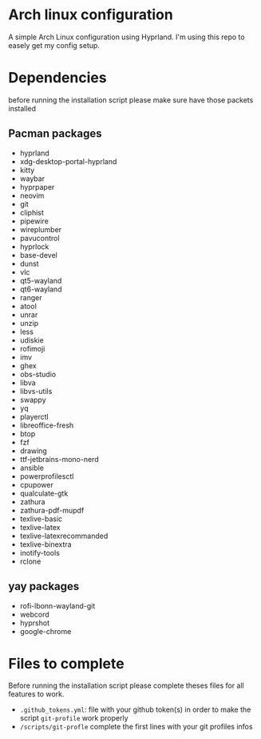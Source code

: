 <h1>Arch linux configuration</h1>
A simple Arch Linux configuration using Hyprland. I'm using this repo to easely get my config setup.

<h1>Dependencies</h1>
before running the installation script please make sure have those packets installed

<h2>Pacman packages</h2>
<ul>
    <li>hyprland</li>
    <li>xdg-desktop-portal-hyprland</li>
    <li>kitty</li>
    <li>waybar</li>
    <li>hyprpaper</li>
    <li>neovim</li>
    <li>git</li>
    <li>cliphist</li>
    <li>pipewire</li>
    <li>wireplumber</li>
    <li>pavucontrol</li>
    <li>hyprlock</li>
    <li>base-devel</li>
    <li>dunst</li>
    <li>vlc</li>
    <li>qt5-wayland</li>
    <li>qt6-wayland</li>
    <li>ranger</li>
    <li>atool</li>
    <li>unrar</li>
    <li>unzip</li>
    <li>less</li>
    <li>udiskie</li>
    <li>rofimoji</li>
    <li>imv</li>
    <li>ghex</li>
    <li>obs-studio</li>
    <li>libva</li>
    <li>libvs-utils</li>
    <li>swappy</li>
    <li>yq</li>
    <li>playerctl</li>
    <li>libreoffice-fresh</li>
    <li>btop</li>
    <li>fzf</li>
    <li>drawing</li>
    <li>ttf-jetbrains-mono-nerd</li>
    <li>ansible</li>
    <li>powerprofilesctl</li>
    <li>cpupower</li>
    <li>qualculate-gtk</li>
    <li>zathura</li> 
    <li>zathura-pdf-mupdf</li>
    <li>texlive-basic</li>
    <li>texlive-latex</li>
    <li>texlive-latexrecommanded</li>
    <li>texlive-binextra</li>
    <li>inotify-tools</li>
    <li>rclone</li>
</ul>

<h2>yay packages</h2>
<ul>
    <li>rofi-lbonn-wayland-git</li>
    <li>webcord</li>
    <li>hyprshot</li>
    <li>google-chrome</li>
</ul>

<h1>Files to complete</h1>
Before running the installation script please complete theses files for all features to work.
<ul>
    <li>
    <code>.github_tokens.yml</code>: file with your github token(s) in order to make the script <code>git-profile</code> work properly
    </li>
    <li><code>/scripts/git-profle</code> complete the first lines with your git profiles infos</li>
</ul>
